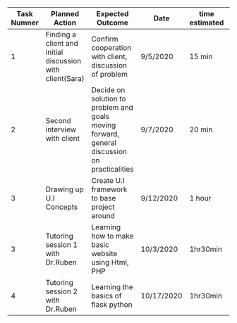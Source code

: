 
|Task Numner| Planned Action | Expected Outcome | Date | time estimated | Criteria |
|-----------|---------------|----------------|--------------|-----------------|--------|
|     1     |Finding a client and initial discussion with client(Sara)|Confirm cooperation with client, discussion of problem|9/5/2020|15 min|A|
|     2     |Second interview with client| Decide on solution to problem and goals moving forward, general discussion on practicalities|9/7/2020|20 min|A|
|     3     |Drawing up U.I Concepts | Create U.I framework to base project around | 9/12/2020 | 1 hour |B|
|     3     |Tutoring session 1 with Dr.Ruben|Learning how to make basic website using Html, PHP|10/3/2020|1hr30min|C|
|     4     |Tutoring session 2 with Dr.Ruben|Learning the basics of flask python|10/17/2020 |1hr30min|C|





